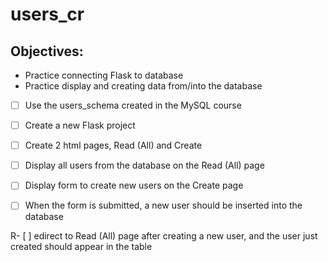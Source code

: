 # users_cr

## Objectives:

- Practice connecting Flask to database
- Practice display and creating data from/into the database

- [ ] Use the users_schema created in the MySQL course

- [ ] Create a new Flask project

- [ ] Create 2 html pages, Read (All) and Create

- [ ] Display all users from the database on the Read (All) page

- [ ] Display form to create new users on the Create page

- [ ] When the form is submitted, a new user should be inserted into the database

R- [ ] edirect to Read (All) page after creating a new user, and the user just created should appear in the table
